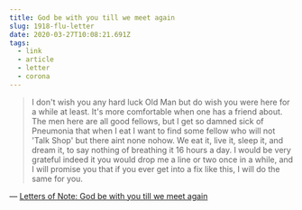 ```yaml
---
title: God be with you till we meet again
slug: 1918-flu-letter
date: 2020-03-27T10:08:21.691Z
tags:
  - link
  - article
  - letter
  - corona
---
```


>  I don't wish you any hard luck Old Man but do wish you were here for a while at least. It's more comfortable when one has a friend about. The men here are all good fellows, but I get so damned sick of Pneumonia that when I eat I want to find some fellow who will not 'Talk Shop' but there aint none nohow. We eat it, live it, sleep it, and dream it, to say nothing of breathing it 16 hours a day. I would be very grateful indeed it you would drop me a line or two once in a while, and I will promise you that if you ever get into a fix like this, I will do the same for you.

&mdash; [Letters of Note: God be with you till we meet again](http://www.lettersofnote.com/2020/03/god-be-with-you-till-we-meet-again.html)
